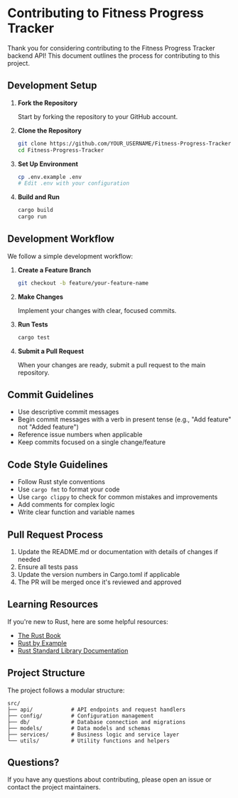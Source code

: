 # Contributing to Fitness Progress Tracker

Thank you for considering contributing to the Fitness Progress Tracker backend API! This document outlines the process for contributing to this project.

## Development Setup

1. **Fork the Repository**
   
   Start by forking the repository to your GitHub account.

2. **Clone the Repository**

   ```bash
   git clone https://github.com/YOUR_USERNAME/Fitness-Progress-Tracker.git
   cd Fitness-Progress-Tracker
   ```

3. **Set Up Environment**

   ```bash
   cp .env.example .env
   # Edit .env with your configuration
   ```

4. **Build and Run**

   ```bash
   cargo build
   cargo run
   ```

## Development Workflow

We follow a simple development workflow:

1. **Create a Feature Branch**

   ```bash
   git checkout -b feature/your-feature-name
   ```

2. **Make Changes**

   Implement your changes with clear, focused commits.

3. **Run Tests**

   ```bash
   cargo test
   ```

4. **Submit a Pull Request**

   When your changes are ready, submit a pull request to the main repository.

## Commit Guidelines

- Use descriptive commit messages
- Begin commit messages with a verb in present tense (e.g., "Add feature" not "Added feature")
- Reference issue numbers when applicable
- Keep commits focused on a single change/feature

## Code Style Guidelines

- Follow Rust style conventions
- Use `cargo fmt` to format your code
- Use `cargo clippy` to check for common mistakes and improvements
- Add comments for complex logic
- Write clear function and variable names

## Pull Request Process

1. Update the README.md or documentation with details of changes if needed
2. Ensure all tests pass
3. Update the version numbers in Cargo.toml if applicable
4. The PR will be merged once it's reviewed and approved

## Learning Resources

If you're new to Rust, here are some helpful resources:

- [The Rust Book](https://doc.rust-lang.org/book/)
- [Rust by Example](https://doc.rust-lang.org/rust-by-example/)
- [Rust Standard Library Documentation](https://doc.rust-lang.org/std/)

## Project Structure

The project follows a modular structure:

```
src/
├── api/            # API endpoints and request handlers
├── config/         # Configuration management
├── db/             # Database connection and migrations
├── models/         # Data models and schemas
├── services/       # Business logic and service layer
└── utils/          # Utility functions and helpers
```

## Questions?

If you have any questions about contributing, please open an issue or contact the project maintainers.
